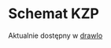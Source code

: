 # Schemat KZP

Aktualnie dostępny w [drawIo](https://drive.google.com/file/d/1boHcb26t51_u92ODpq2J-3VqfiY9hgEx/view?usp=sharing)